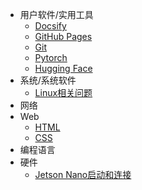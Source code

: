 - 用户软件/实用工具
	- [Docsify](docsify.md)
	- [GitHub Pages](github_pages.md)
	- [Git](git.md)
	- [Pytorch](pytorch.md)
	- [Hugging Face](huggingface.md)
- 系统/系统软件
	- [Linux相关问题](Linux.md)
- 网络
- Web
	- [HTML](html.md)
	- [CSS](css.md)
- 编程语言
- 硬件
	- [Jetson Nano启动和连接](jetson_nano.md)